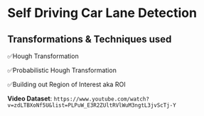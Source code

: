 # Self Driving Car Lane Detection

## Transformations & Techniques used

✅Hough Transformation

✅Probabilistic Hough Transformation

✅Building out Region of Interest aka ROI
 
 **Video Dataset**: `https://www.youtube.com/watch?v=zdLTBXoNf5U&list=PLPuW_E3R2ZUltRVlWuM3ngtL3jvScTj-Y`